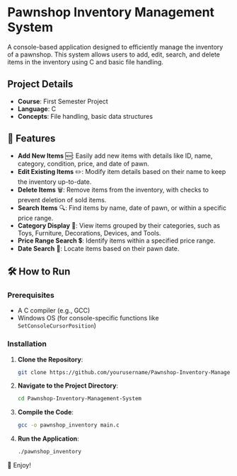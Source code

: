 # Pawnshop Inventory Management System

A console-based application designed to efficiently manage the inventory of a pawnshop. This system allows users to add, edit, search, and delete items in the inventory using C and basic file handling.

## Project Details

- **Course**: First Semester Project
- **Language**: C
- **Concepts**: File handling, basic data structures

## 🚀 Features

- **Add New Items** 🆕: Easily add new items with details like ID, name, category, condition, price, and date of pawn.
- **Edit Existing Items** ✏️: Modify item details based on their name to keep the inventory up-to-date.
- **Delete Items** 🗑️: Remove items from the inventory, with checks to prevent deletion of sold items.
- **Search Items** 🔍: Find items by name, date of pawn, or within a specific price range.
- **Category Display** 📂: View items grouped by their categories, such as Toys, Furniture, Decorations, Devices, and Tools.
- **Price Range Search** 💲: Identify items within a specified price range.
- **Date Search** 📅: Locate items based on their pawn date.

## 🛠️ How to Run

### Prerequisites

- A C compiler (e.g., GCC)
- Windows OS (for console-specific functions like `SetConsoleCursorPosition`)

### Installation

1. **Clone the Repository**: 
    ```bash
    git clone https://github.com/yourusername/Pawnshop-Inventory-Management-System.git
    ```
2. **Navigate to the Project Directory**:
    ```bash
    cd Pawnshop-Inventory-Management-System
    ```
3. **Compile the Code**:
    ```bash
    gcc -o pawnshop_inventory main.c
    ```
4. **Run the Application**:
    ```bash
    ./pawnshop_inventory
    ```

📮 Enjoy!
